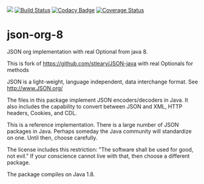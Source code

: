 [![](https://jitpack.io/v/avchu/json-org-8.svg)](https://jitpack.io/#avchu/json-org-8) [![Build Status](https://travis-ci.org/avchu/json-org-8.svg?branch=master)](https://travis-ci.org/avchu/json-org-8) [![Codacy Badge](https://api.codacy.com/project/badge/Grade/05f2789051214f8b8300103e3298a482)](https://www.codacy.com/app/avchu/json-org-8?utm_source=github.com&amp;utm_medium=referral&amp;utm_content=avchu/json-org-8&amp;utm_campaign=Badge_Grade)  [![Coverage Status](https://coveralls.io/repos/github/avchu/json-org-8/badge.svg?branch=master)](https://coveralls.io/github/avchu/json-org-8?branch=master)

# json-org-8
JSON org implementation with real Optional from java 8.

This is fork of https://github.com/stleary/JSON-java with real Optionals for methods

JSON is a light-weight, language independent, data interchange format.
See http://www.JSON.org/

The files in this package implement JSON encoders/decoders in Java.
It also includes the capability to convert between JSON and XML, HTTP
headers, Cookies, and CDL.

This is a reference implementation. There is a large number of JSON packages
in Java. Perhaps someday the Java community will standardize on one. Until
then, choose carefully.

The license includes this restriction: "The software shall be used for good,
not evil." If your conscience cannot live with that, then choose a different
package.

The package compiles on Java 1.8.